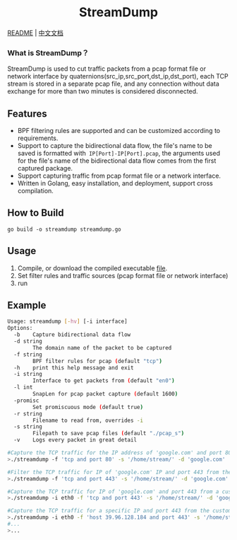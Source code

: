 <h1 align="center">StreamDump</h1>

[README](README.md) | [中文文档](README_zh.md)

### What is StreamDump？
StreamDump is used to cut traffic packets from a pcap format file or network interface by quaternions(src_ip,src_port,dst_ip,dst_port), each TCP stream is stored in a separate pcap file, and any connection without data exchange for more than two minutes is considered disconnected.

## Features

- BPF filtering rules are supported and can be customized according to requirements.
- Support to capture the bidirectional data flow, the file's name to be saved is formatted with` IP[Port]-IP[Port].pcap`, the arguments used for the file's name of the bidirectional data flow comes from the first captured package.
- Support capturing traffic from pcap format file or a network interface.
- Written in Golang, easy installation, and deployment, support cross compilation.


## How to Build
`go build -o streamdump streamdump.go`

## Usage
1. Compile, or download the compiled executable [file](https://github.com/scu-igroup/StramDump/releases).
2. Set filter rules and traffic sources (pcap format file or network interface)
3. run

## Example
```bash
Usage: streamdump [-hv] [-i interface]
Options:
  -b    Capture bidirectional data flow
  -d string
        The domain name of the packet to be captured
  -f string
        BPF filter rules for pcap (default "tcp")
  -h    print this help message and exit
  -i string
        Interface to get packets from (default "en0")
  -l int
        SnapLen for pcap packet capture (default 1600)
  -promisc
        Set promiscuous mode (default true)
  -r string
        Filename to read from, overrides -i
  -s string
        Filepath to save pcap files (default "./pcap_s")
  -v    Logs every packet in great detail
```

```bash
#Capture the TCP traffic for the IP address of 'google.com' and port 80 from the default network interface (en0): 
>./streamdump -f 'tcp and port 80' -s '/home/stream/' -d 'google.com'

#Filter the TCP traffic for IP of 'google.com' IP and port 443 from the pcap file：
>./streamdump -f 'tcp and port 443' -s '/home/stream/' -d 'google.com'

#Capture the TCP traffic for IP of 'google.com' and port 443 from a custom network interface such as eth0：
>./streamdump -i eth0 -f 'tcp and port 443' -s '/home/stream/' -d 'google.com'

#Capture the TCP traffic for a specific IP and port 443 from the custom network interface and store the bidirectional data to a pcap file：
>./streamdump -i eth0 -f 'host 39.96.128.184 and port 443' -s '/home/stream/ -b'
#...
>...
```
